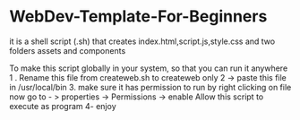 # WebDev-Template-For-Beginners
it is a shell script (.sh) that creates index.html,script.js,style.css and two folders assets and components

To make this script globally in your system, so that you can run it anywhere
1 . Rename this file from createweb.sh to createweb only
2 -> paste this file in /usr/local/bin
3. make sure it has permission to run by right clicking on  file  now go to - > properties -> Permissions -> enable Allow this script to execute as program
4- enjoy



